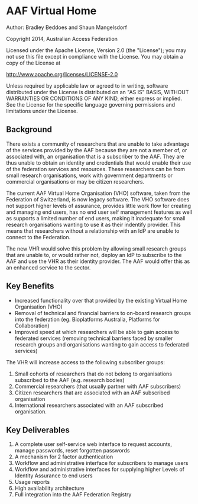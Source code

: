 # AAF Virtual Home

Author: Bradley Beddoes and Shaun Mangelsdorf

Copyright 2014, Australian Access Federation

Licensed under the Apache License, Version 2.0 (the "License");
you may not use this file except in compliance with the License.
You may obtain a copy of the License at

   http://www.apache.org/licenses/LICENSE-2.0

Unless required by applicable law or agreed to in writing, software
distributed under the License is distributed on an "AS IS" BASIS,
WITHOUT WARRANTIES OR CONDITIONS OF ANY KIND, either express or implied.
See the License for the specific language governing permissions and
limitations under the License.

## Background
There exists a community of researchers that are unable to take advantage of the services provided by the 
AAF because they are not a member of, or associated with, an organisation that is a subscriber to the AAF. 
They are thus unable to obtain an identity and credentials that would enable their use of the federation 
services and resources. These researchers can be from small research organisations, work with government 
departments or commercial organisations or may be citizen researchers. 

The current AAF Virtual Home Organisation (VHO) software, taken from the Federation of Switzerland, 
is now legacy software. The VHO software does not support higher levels of assurance, provides little 
work flow for creating and managing end users, has no end user self management features as well as 
supports a limited number of end users, making it inadequate for small research organisations wanting 
to use it as their indentify provider. This means that researchers without a relationship with an IdP 
are unable to connect to the Federation. 

The new VHR would solve this problem by allowing small research groups that are unable to, or would 
rather not, deploy an IdP to subscribe to the AAF and use the VHR as their identity provider. The AAF 
would offer this as an enhanced service to the sector. 

## Key Benefits
* Increased functionality over that provided by the existing Virtual Home Organisation (VHO)
* Removal of technical and financial barriers to on-board research groups into the federation (eg. Bioplatforms Australia, Platforms for Collaboration)
* Improved speed at which researchers will be able to gain access to federated services (removing technical barriers faced by smaller research groups and organisations wanting to gain access to federated services)

The VHR will increase access to the following subscriber groups:

 1. Small cohorts of researchers that do not belong to organisations subscribed to the AAF (e.g. research bodies)
 2. Commercial researchers (that usually partner with AAF subscribers)
 3. Citizen researchers that are associated with an AAF subscribed organisation
 4. International researchers associated with an AAF subscribed organisation.

## Key Deliverables
1. A complete user self-service web interface to request accounts, manage passwords, reset forgotten passwords
2. A mechanism for 2 factor authentication
3. Workflow and administrative interface for subscribers to manage users
4. Workflow and administrative interfaces for supplying higher Levels of Identity Assurance to end users
5. Usage reports
6. High availability architecture
7. Full integration into the AAF Federation Registry
